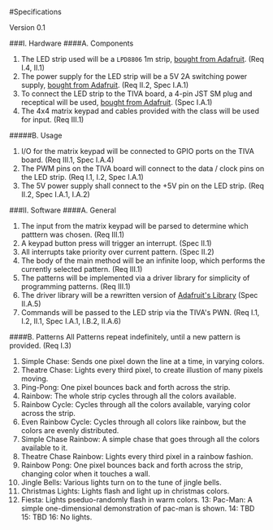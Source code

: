 #Specifications

Version 0.1

###I. Hardware
####A. Components
1. The LED strip used will be a `LPD8806` 1m strip,
[bought from Adafruit](https://www.adafruit.com/products/306).
(Req I.4, II.1)
2. The power supply for the LED strip will be a 5V 2A switching power supply,
[bought from Adafruit](http://www.adafruit.com/products/276).
(Req II.2, Spec I.A.1)
3. To connect the LED strip to the TIVA board, a 4-pin JST SM plug and receptical will be used,
[bought from Adafruit](http://www.adafruit.com/products/578).
(Spec I.A.1)
4. The 4x4 matrix keypad and cables provided with the class will be used for input.
(Req III.1)

#####B. Usage
1. I/O for the matrix keypad will be connected to GPIO ports on the TIVA board.
(Req III.1, Spec I.A.4)
2. The PWM pins on the TIVA board will connect to the data / clock pins on the LED strip.
(Req I.1, I.2, Spec I.A.1)
3. The 5V power supply shall connect to the +5V pin on the LED strip.
(Req II.2, Spec I.A.1, I.A.2)

###II. Software
####A. General
1. The input from the matrix keypad will be parsed to determine which patttern was chosen.
(Req III.1)
2. A keypad button press will trigger an interrupt.
(Spec II.1)
3. All interrupts take priority over current pattern.
(Spec II.2)
4. The body of the main method will be an infinite loop, which performs the currently selected pattern.
(Req III.1)
5. The patterns will be implemented via a driver library for simplicity of programming patterns.
(Req III.1)
6. The driver library will be a rewritten version of [Adafruit's Library](https://github.com/adafruit/LPD8806)
(Spec II.A.5)
7. Commands will be passed to the LED strip via the TIVA's PWN.
(Req I.1, I.2, II.1, Spec I.A.1, I.B.2, II.A.6)

####B. Patterns
All Patterns repeat indefinitely, until a new pattern is provided.
(Req I.3)
1. Simple Chase: Sends one pixel down the line at a time, in varying colors.
2. Theatre Chase: Lights every third pixel, to create illustion of many pixels moving.
3. Ping-Pong: One pixel bounces back and forth across the strip.
4. Rainbow: The whole strip cycles through all the colors available. 
5. Rainbow Cycle: Cycles through all the colors available, varying color across the strip.
6. Even Rainbow Cycle: Cycles through all colors like rainbow, but the colors are evenly distributed.
7. Simple Chase Rainbow: A simple chase that goes through all the colors available to it.
8. Theatre Chase Rainbow: Lights every third pixel in a rainbow fashion.
9. Rainbow Pong: One pixel bounces back and forth across the strip, changing color when it touches a wall.
10. Jingle Bells: Various lights turn on to the tune of jingle bells.
11. Christmas Lights: Lights flash and light up in christmas colors.
12. Fiesta: Lights pseduo-randomly flash in warm colors.
13: Pac-Man: A simple one-dimensional demonstration of pac-man is shown.
14: TBD
15: TBD
16: No lights.
